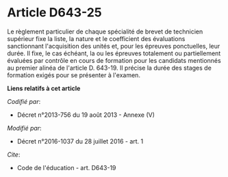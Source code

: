 # Article D643-25

Le règlement particulier de chaque spécialité de brevet de technicien supérieur fixe la liste, la nature et le coefficient
des évaluations sanctionnant l'acquisition des unités et, pour les épreuves ponctuelles, leur durée. Il fixe, le cas échéant,
la ou les épreuves totalement ou partiellement évaluées par contrôle en cours de formation pour les candidats mentionnés au
premier alinéa de l'article D. 643-19. Il précise la durée des stages de formation exigés pour se présenter à l'examen.

**Liens relatifs à cet article**

_Codifié par_:

  - Décret n°2013-756 du 19 août 2013 -  Annexe (V)

_Modifié par_:

  - Décret n°2016-1037 du 28 juillet 2016 - art. 1

_Cite_:

  - Code de l'éducation - art. D643-19

